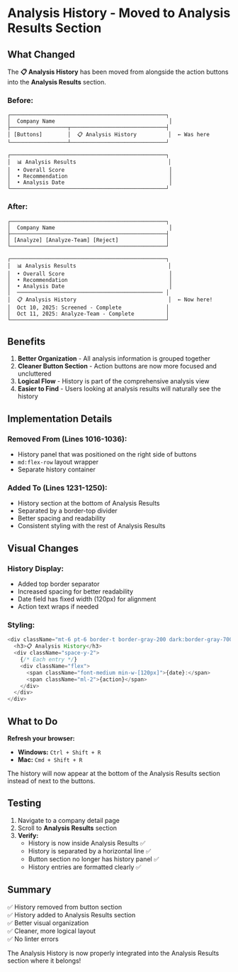 # Analysis History - Moved to Analysis Results Section

## What Changed

The **📋 Analysis History** has been moved from alongside the action buttons into the **Analysis Results** section.

### Before:
```
┌─────────────────────────────────────────────────┐
│  Company Name                                    │
├──────────────────┬──────────────────────────────┤
│ [Buttons]        │  📋 Analysis History          │  ← Was here
└──────────────────┴──────────────────────────────┘

┌─────────────────────────────────────────────────┐
│  📊 Analysis Results                             │
│  • Overall Score                                 │
│  • Recommendation                                │
│  • Analysis Date                                 │
└─────────────────────────────────────────────────┘
```

### After:
```
┌─────────────────────────────────────────────────┐
│  Company Name                                    │
├─────────────────────────────────────────────────┤
│ [Analyze] [Analyze-Team] [Reject]               │
└─────────────────────────────────────────────────┘

┌─────────────────────────────────────────────────┐
│  📊 Analysis Results                             │
│  • Overall Score                                 │
│  • Recommendation                                │
│  • Analysis Date                                 │
│  ────────────────────────────────────────────── │
│  📋 Analysis History                             │  ← Now here!
│  Oct 10, 2025: Screened - Complete              │
│  Oct 11, 2025: Analyze-Team - Complete          │
└─────────────────────────────────────────────────┘
```

## Benefits

1. **Better Organization** - All analysis information is grouped together
2. **Cleaner Button Section** - Action buttons are now more focused and uncluttered
3. **Logical Flow** - History is part of the comprehensive analysis view
4. **Easier to Find** - Users looking at analysis results will naturally see the history

## Implementation Details

### Removed From (Lines 1016-1036):
- History panel that was positioned on the right side of buttons
- `md:flex-row` layout wrapper
- Separate history container

### Added To (Lines 1231-1250):
- History section at the bottom of Analysis Results
- Separated by a border-top divider
- Better spacing and readability
- Consistent styling with the rest of Analysis Results

## Visual Changes

### History Display:
- Added top border separator
- Increased spacing for better readability
- Date field has fixed width (120px) for alignment
- Action text wraps if needed

### Styling:
```typescript
<div className="mt-6 pt-6 border-t border-gray-200 dark:border-gray-700">
  <h3>📋 Analysis History</h3>
  <div className="space-y-2">
    {/* Each entry */}
    <div className="flex">
      <span className="font-medium min-w-[120px]">{date}:</span>
      <span className="ml-2">{action}</span>
    </div>
  </div>
</div>
```

## What to Do

**Refresh your browser:**
- **Windows:** `Ctrl + Shift + R`
- **Mac:** `Cmd + Shift + R`

The history will now appear at the bottom of the Analysis Results section instead of next to the buttons.

## Testing

1. Navigate to a company detail page
2. Scroll to **Analysis Results** section
3. **Verify:**
   - History is now inside Analysis Results ✅
   - History is separated by a horizontal line ✅
   - Button section no longer has history panel ✅
   - History entries are formatted clearly ✅

## Summary

✅ History removed from button section  
✅ History added to Analysis Results section  
✅ Better visual organization  
✅ Cleaner, more logical layout  
✅ No linter errors  

The Analysis History is now properly integrated into the Analysis Results section where it belongs!






